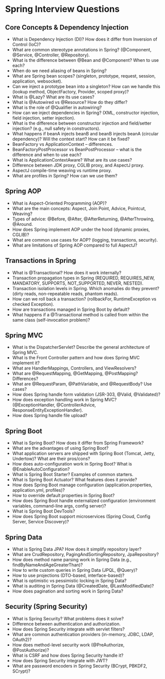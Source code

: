 # Spring Interview Questions

## Core Concepts & Dependency Injection
- What is Dependency Injection (DI)? How does it differ from Inversion of Control (IoC)?
- What are common stereotype annotations in Spring? (@Component, @Service, @Controller, @Repository).
- What is the difference between @Bean and @Component? When to use each?
- When do we need aliasing of beans in Spring?
- What are Spring bean scopes? (singleton, prototype, request, session, application, websocket).
- Can we inject a prototype bean into a singleton? How can we handle this (lookup method, ObjectFactory, Provider, scoped proxy)?
- What is @Lazy? What are its use cases?
- What is @Autowired vs @Resource? How do they differ?
- What is the role of @Qualifier in autowiring?
- How can we inject dependencies in Spring? (XML, constructor injection, field injection, setter injection).
- What is the difference between constructor injection and field/setter injection? (e.g., null safety in constructors).
- What happens if beanA injects beanB and beanB injects beanA (circular dependency)? Will the context start? How can it be fixed?
- BeanFactory vs ApplicationContext – differences.
- BeanFactoryPostProcessor vs BeanPostProcessor – what is the difference and when to use each?
- What is ApplicationContextAware? What are its use cases?
- Difference between JDK proxy, CGLIB proxy, and AspectJ proxy.
- AspectJ compile-time weaving vs runtime proxy.
- What are profiles in Spring? How can we use them?

## Spring AOP
- What is Aspect-Oriented Programming (AOP)?
- What are the main concepts: Aspect, Join Point, Advice, Pointcut, Weaving?
- Types of advice: @Before, @After, @AfterReturning, @AfterThrowing, @Around.
- How does Spring implement AOP under the hood (dynamic proxies, CGLIB)?
- What are common use cases for AOP? (logging, transactions, security).
- What are limitations of Spring AOP compared to full AspectJ?

## Transactions in Spring
- What is @Transactional? How does it work internally?
- Transaction propagation types in Spring (REQUIRED, REQUIRES_NEW, MANDATORY, SUPPORTS, NOT_SUPPORTED, NEVER, NESTED).
- Transaction isolation levels in Spring. Which anomalies do they prevent? (dirty reads, non-repeatable reads, phantom reads).
- How can we roll back a transaction? (rollbackFor, RuntimeException vs checked Exception).
- How are transactions managed in Spring Boot by default?
- What happens if a @Transactional method is called from within the same class (self-invocation problem)?

## Spring MVC
- What is the DispatcherServlet? Describe the general architecture of Spring MVC.
- What is the Front Controller pattern and how does Spring MVC implement it?
- What are HandlerMappings, Controllers, and ViewResolvers?
- What are @RequestMapping, @GetMapping, @PostMapping? Differences?
- What are @RequestParam, @PathVariable, and @RequestBody? Use cases?
- How does Spring handle form validation (JSR-303, @Valid, @Validated)?
- How does exception handling work in Spring MVC? (@ExceptionHandler, @ControllerAdvice, ResponseEntityExceptionHandler).
- How does Spring handle file upload?

## Spring Boot
- What is Spring Boot? How does it differ from Spring Framework?
- What are the advantages of using Spring Boot?
- What application servers are shipped with Spring Boot (Tomcat, Jetty, Undertow)? What are their pros/cons?
- How does auto-configuration work in Spring Boot? What is @EnableAutoConfiguration?
- What is Spring Boot Starter? Examples of common starters.
- What is Spring Boot Actuator? What features does it provide?
- How does Spring Boot manage configuration (application.properties, application.yml, profiles)?
- How to override default properties in Spring Boot?
- How does Spring Boot handle externalized configuration (environment variables, command-line args, config server)?
- What is Spring Boot DevTools?
- How does Spring Boot support microservices (Spring Cloud, Config Server, Service Discovery)?

## Spring Data
- What is Spring Data JPA? How does it simplify repository layer?
- What are CrudRepository, PagingAndSortingRepository, JpaRepository?
- How does method name parsing work in Spring Data (e.g., findByNameAndAgeGreaterThan)?
- How to write custom queries in Spring Data (JPQL, @Query)?
- How to use projections (DTO-based, interface-based)?
- What is optimistic vs pessimistic locking in Spring Data?
- What is auditing in Spring Data (@CreatedDate, @LastModifiedDate)?
- How does pagination and sorting work in Spring Data?

## Security (Spring Security)
- What is Spring Security? What problems does it solve?
- Difference between authentication and authorization.
- How does Spring Security integrate with servlet filters?
- What are common authentication providers (in-memory, JDBC, LDAP, OAuth2)?
- How does method-level security work (@PreAuthorize, @PostAuthorize)?
- What is CSRF and how does Spring Security handle it?
- How does Spring Security integrate with JWT?
- What are password encoders in Spring Security (BCrypt, PBKDF2, SCrypt)?
